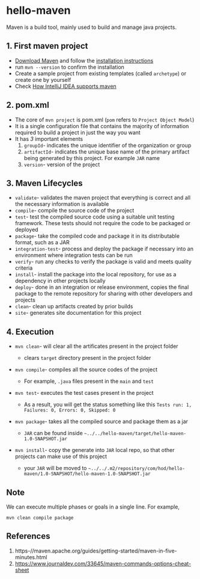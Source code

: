 # hello-maven
Maven is a build tool, mainly used to build and manage java projects.

## 1. First maven project
- [Download Maven](https://maven.apache.org/download.cgi) and follow the [installation instructions](https://maven.apache.org/install.html)
- run ```mvn --version``` to confirm the installation 
- Create a sample project from existing templates (called `archetype`) or create one by yourself
- Check [How IntelliJ IDEA supports maven](https://www.jetbrains.com/help/idea/maven-support.html#create_new_maven_project)

## 2. pom.xml
- The core of `mvn project` is pom.xml (`pom` refers to `Project Object Model`)
- It is a single configuration file that contains the majority of information required to build a project in just the way you want
- It has *3* important elements
    1. `groupId`- indicates the unique identifier of the organization or group
    2. `artifactId`- indicates the unique base name of the primary artifact being generated by this project.
    For example `JAR` name
    3. `version`- version of the project

## 3. Maven Lifecycles
- `validate`- validates the maven project that everything is correct and all the necessary information is available
- `compile`- compile the source code of the project
- `test`- test the compiled source code using a suitable unit testing framework. These tests should not require the code to be packaged or deployed
- `package`- take the compiled code and package it in its distributable format, such as a JAR
- `integration-test`- process and deploy the package if necessary into an environment where integration tests can be run
- `verify`- run any checks to verify the package is valid and meets quality criteria
- `install`- install the package into the local repository, for use as a dependency in other projects locally
- `deploy`- done in an integration or release environment, copies the final package to the remote repository for sharing with other developers and projects
- `clean`- clean up artifacts created by prior builds
- `site`- generates site documentation for this project

## 4. Execution
- ```mvn clean```- will clear all the artificates present in the project folder
    - clears `target` directory present in the project folder

- ```mvn compile```- compiles all the source codes of the project
    - For example, `.java` files present in the `main` and `test`

-  ```mvn test```- executes the test cases present in the project
    - As a result, you will get the status something like this
    ```Tests run: 1, Failures: 0, Errors: 0, Skipped: 0```

- ```mvn package```- takes all the compiled source and package them as a jar
    - `JAR` can be found inside `~../../hello-maven/target/hello-maven-1.0-SNAPSHOT.jar`

- ```mvn install```- copy the generate into `JAR` local repo, so that other projects can make use of this project
    -  your `JAR` will be moved to `~../../.m2/repository/com/hod/hello-maven/1.0-SNAPSHOT/hello-maven-1.0-SNAPSHOT.jar`

## Note
We can execute multiple phases or goals in a single line. For example,
```
mvn clean compile package
``` 

## References
1. https-//maven.apache.org/guides/getting-started/maven-in-five-minutes.html
2. https://www.journaldev.com/33645/maven-commands-options-cheat-sheet
